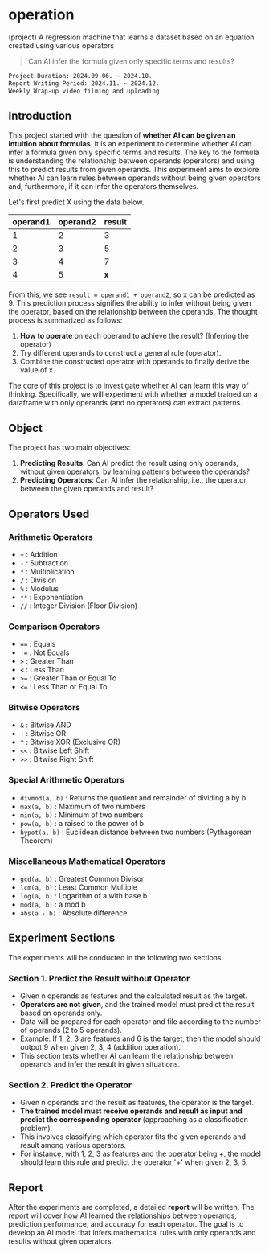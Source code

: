 # operation
(project) A regression machine that learns a dataset based on an equation created using various operators

> Can AI infer the formula given only specific terms and results?

```txt
Project Duration: 2024.09.06. ~ 2024.10.
Report Writing Period: 2024.11. ~ 2024.12.
Weekly Wrap-up video filming and uploading
```

## Introduction
This project started with the question of **whether AI can be given an intuition about formulas**. It is an experiment to determine whether AI can infer a formula given only specific terms and results. The key to the formula is understanding the relationship between operands (operators) and using this to predict results from given operands. This experiment aims to explore whether AI can learn rules between operands without being given operators and, furthermore, if it can infer the operators themselves.

Let's first predict X using the data below.

| operand1 | operand2 | result |
|----------|----------|--------|
|    1     |    2     |    3   |
|    2     |    3     |    5   |
|    3     |    4     |    7   |
|    4     |    5     |    **x**   |

From this, we see `result = operand1 + operand2`, so x can be predicted as 9. This prediction process signifies the ability to infer without being given the operator, based on the relationship between the operands. The thought process is summarized as follows:

1. **How to operate** on each operand to achieve the result? (Inferring the operator)
2. Try different operands to construct a general rule (operator).
3. Combine the constructed operator with operands to finally derive the value of x.

The core of this project is to investigate whether AI can learn this way of thinking. Specifically, we will experiment with whether a model trained on a dataframe with only operands (and no operators) can extract patterns.

## Object
The project has two main objectives:
1. **Predicting Results**: Can AI predict the result using only operands, without given operators, by learning patterns between the operands?
2. **Predicting Operators**: Can AI infer the relationship, i.e., the operator, between the given operands and result?

## Operators Used

### Arithmetic Operators
- `+` : Addition
- `-` : Subtraction
- `*` : Multiplication
- `/` : Division
- `%` : Modulus
- `**` : Exponentiation
- `//` : Integer Division (Floor Division)

### Comparison Operators
- `==` : Equals
- `!=` : Not Equals
- `>` : Greater Than
- `<` : Less Than
- `>=` : Greater Than or Equal To
- `<=` : Less Than or Equal To

### Bitwise Operators
- `&` : Bitwise AND
- `|` : Bitwise OR
- `^` : Bitwise XOR (Exclusive OR)
- `<<` : Bitwise Left Shift
- `>>` : Bitwise Right Shift

### Special Arithmetic Operators
- `divmod(a, b)` : Returns the quotient and remainder of dividing a by b
- `max(a, b)` : Maximum of two numbers
- `min(a, b)` : Minimum of two numbers
- `pow(a, b)` : a raised to the power of b
- `hypot(a, b)` : Euclidean distance between two numbers (Pythagorean Theorem)

### Miscellaneous Mathematical Operators
- `gcd(a, b)` : Greatest Common Divisor
- `lcm(a, b)` : Least Common Multiple
- `log(a, b)` : Logarithm of a with base b
- `mod(a, b)` : a mod b
- `abs(a - b)` : Absolute difference

## Experiment Sections

The experiments will be conducted in the following two sections.

### Section 1. Predict the Result without Operator
- Given n operands as features and the calculated result as the target.
- **Operators are not given**, and the trained model must predict the result based on operands only.
- Data will be prepared for each operator and file according to the number of operands (2 to 5 operands).
- Example: If 1, 2, 3 are features and 6 is the target, then the model should output 9 when given 2, 3, 4 (addition operation).
- This section tests whether AI can learn the relationship between operands and infer the result in given situations.

### Section 2. Predict the Operator
- Given n operands and the result as features, the operator is the target.
- **The trained model must receive operands and result as input and predict the corresponding operator** (approaching as a classification problem).
- This involves classifying which operator fits the given operands and result among various operators.
- For instance, with 1, 2, 3 as features and the operator being +, the model should learn this rule and predict the operator '+' when given 2, 3, 5.

## Report
After the experiments are completed, a detailed **report** will be written. The report will cover how AI learned the relationships between operands, prediction performance, and accuracy for each operator. The goal is to develop an AI model that infers mathematical rules with only operands and results without given operators.